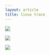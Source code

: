 ```yaml
---
layout: article
title: linux trace
---
```


![](/images/linux-trace.png)


![](/images/linux-event.png)


![](/images/linux-perf.png)
